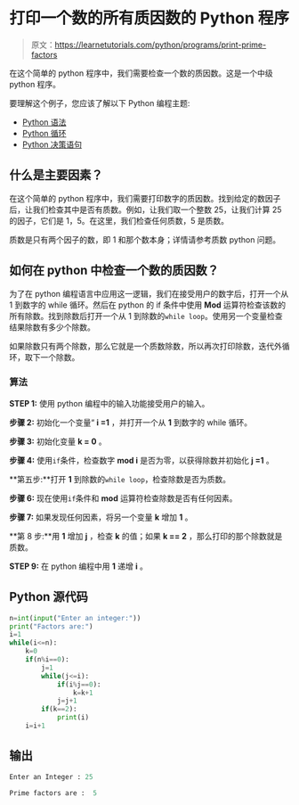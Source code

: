 # 打印一个数的所有质因数的 Python 程序

> 原文：<https://learnetutorials.com/python/programs/print-prime-factors>

在这个简单的 python 程序中，我们需要检查一个数的质因数。这是一个中级 python 程序。

要理解这个例子，您应该了解以下 Python 编程主题:

*   [Python 语法](../../python/syntax-comments "Python Syntax")
*   [Python 循环](../../python/python-loop-tutorials "Loops in Python")
*   [Python 决策语句](../../python/decision-making-statements "Python decision making statements")

## 什么是主要因素？

在这个简单的 python 程序中，我们需要打印数字的质因数。找到给定的数因子后，让我们检查其中是否有质数。例如，让我们取一个整数 25，让我们计算 25 的因子，它们是 1，5。在这里，我们检查任何质数，5 是质数。

质数是只有两个因子的数，即 1 和那个数本身；详情请参考质数 python 问题。

## 如何在 python 中检查一个数的质因数？

为了在 python 编程语言中应用这一逻辑，我们在接受用户的数字后，打开一个从 1 到数字的 while 循环。然后在 python 的 if 条件中使用 **Mod** 运算符检查该数的所有除数。找到除数后打开一个从 1 到除数的`while loop`。使用另一个变量检查结果除数有多少个除数。

如果除数只有两个除数，那么它就是一个质数除数，所以再次打印除数，迭代外循环，取下一个除数。

### 算法

**STEP 1:** 使用 python 编程中的输入功能接受用户的输入。

**步骤 2:** 初始化一个变量“ **i =1** ，并打开一个从 **1** 到数字的 while 循环。

**步骤 3:** 初始化变量 **k = 0** 。

**步骤 4:** 使用`if`条件，检查数字 **mod i** 是否为零，以获得除数并初始化 **j =1** 。

**第五步:**打开 **1** 到除数的`while loop`，检查除数是否为质数。

**步骤 6:** 现在使用`if`条件和 **mod** 运算符检查除数是否有任何因素。

**步骤 7:** 如果发现任何因素，将另一个变量 **k** 增加 **1** 。

**第 8 步:**用 **1** 增加 **j** ，检查 **k** 的值；如果 **k == 2** ，那么打印的那个除数就是质数。

**STEP 9:** 在 python 编程中用 **1** 递增 **i** 。

## Python 源代码

```py
n=int(input("Enter an integer:"))
print("Factors are:")
i=1
while(i<=n):
    k=0
    if(n%i==0):
        j=1
        while(j<=i):
            if(i%j==0):
                k=k+1
            j=j+1
        if(k==2):
            print(i)
    i=i+1

```

## 输出

```py
Enter an Integer : 25

Prime factors are :  5
```